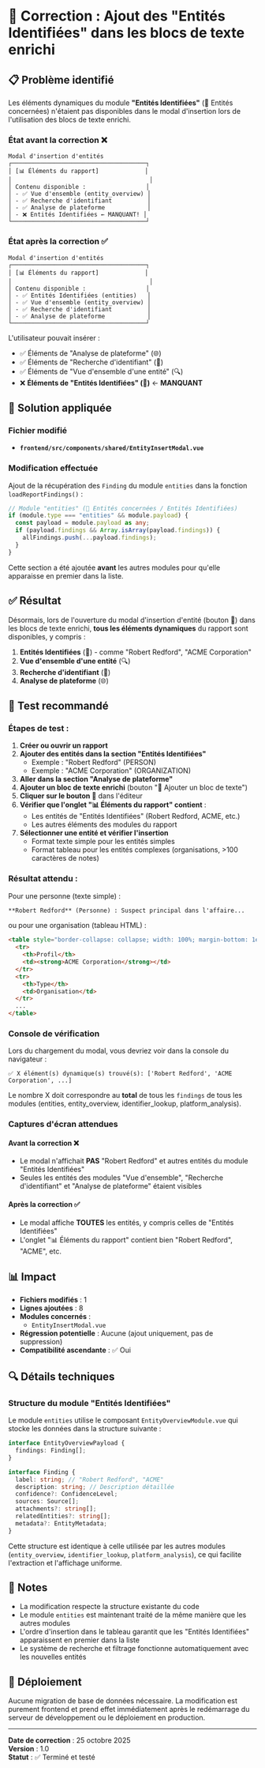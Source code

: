 # 🐛 Correction : Ajout des "Entités Identifiées" dans les blocs de texte enrichi

## 📋 Problème identifié

Les éléments dynamiques du module **"Entités Identifiées"** (👥 Entités concernées) n'étaient pas disponibles dans le modal d'insertion lors de l'utilisation des blocs de texte enrichi.

### État avant la correction ❌

```
Modal d'insertion d'entités
┌──────────────────────────────────────┐
│ [📊 Éléments du rapport]             │
│                                       │
│ Contenu disponible :                 │
│ - ✅ Vue d'ensemble (entity_overview) │
│ - ✅ Recherche d'identifiant          │
│ - ✅ Analyse de plateforme            │
│ - ❌ Entités Identifiées ← MANQUANT! │
└──────────────────────────────────────┘
```

### État après la correction ✅

```
Modal d'insertion d'entités
┌──────────────────────────────────────┐
│ [📊 Éléments du rapport]             │
│                                       │
│ Contenu disponible :                 │
│ - ✅ Entités Identifiées (entities)   │
│ - ✅ Vue d'ensemble (entity_overview) │
│ - ✅ Recherche d'identifiant          │
│ - ✅ Analyse de plateforme            │
└──────────────────────────────────────┘
```

L'utilisateur pouvait insérer :

- ✅ Éléments de "Analyse de plateforme" (🌐)
- ✅ Éléments de "Recherche d'identifiant" (🔎)
- ✅ Éléments de "Vue d'ensemble d'une entité" (🔍)
- ❌ **Éléments de "Entités Identifiées" (👥)** ← **MANQUANT**

## 🔧 Solution appliquée

### Fichier modifié

- **`frontend/src/components/shared/EntityInsertModal.vue`**

### Modification effectuée

Ajout de la récupération des `Finding` du module `entities` dans la fonction `loadReportFindings()` :

```typescript
// Module "entities" (👥 Entités concernées / Entités Identifiées)
if (module.type === "entities" && module.payload) {
  const payload = module.payload as any;
  if (payload.findings && Array.isArray(payload.findings)) {
    allFindings.push(...payload.findings);
  }
}
```

Cette section a été ajoutée **avant** les autres modules pour qu'elle apparaisse en premier dans la liste.

## ✅ Résultat

Désormais, lors de l'ouverture du modal d'insertion d'entité (bouton 👤) dans les blocs de texte enrichi, **tous les éléments dynamiques** du rapport sont disponibles, y compris :

1. **Entités Identifiées** (👥) - comme "Robert Redford", "ACME Corporation"
2. **Vue d'ensemble d'une entité** (🔍)
3. **Recherche d'identifiant** (🔎)
4. **Analyse de plateforme** (🌐)

## 🧪 Test recommandé

### Étapes de test :

1. **Créer ou ouvrir un rapport**
2. **Ajouter des entités dans la section "Entités Identifiées"**
   - Exemple : "Robert Redford" (PERSON)
   - Exemple : "ACME Corporation" (ORGANIZATION)
3. **Aller dans la section "Analyse de plateforme"**
4. **Ajouter un bloc de texte enrichi** (bouton "📝 Ajouter un bloc de texte")
5. **Cliquer sur le bouton 👤** dans l'éditeur
6. **Vérifier que l'onglet "📊 Éléments du rapport" contient** :
   - Les entités de "Entités Identifiées" (Robert Redford, ACME, etc.)
   - Les autres éléments des modules du rapport
7. **Sélectionner une entité et vérifier l'insertion**
   - Format texte simple pour les entités simples
   - Format tableau pour les entités complexes (organisations, >100 caractères de notes)

### Résultat attendu :

Pour une personne (texte simple) :

```markdown
**Robert Redford** (Personne) : Suspect principal dans l'affaire...
```

ou pour une organisation (tableau HTML) :

```html
<table style="border-collapse: collapse; width: 100%; margin-bottom: 1em;">
  <tr>
    <th>Profil</th>
    <td><strong>ACME Corporation</strong></td>
  </tr>
  <tr>
    <th>Type</th>
    <td>Organisation</td>
  </tr>
  ...
</table>
```

### Console de vérification

Lors du chargement du modal, vous devriez voir dans la console du navigateur :

```
✅ X élément(s) dynamique(s) trouvé(s): ['Robert Redford', 'ACME Corporation', ...]
```

Le nombre X doit correspondre au **total** de tous les `findings` de tous les modules (entities, entity_overview, identifier_lookup, platform_analysis).

### Captures d'écran attendues

#### Avant la correction ❌

- Le modal n'affichait **PAS** "Robert Redford" et autres entités du module "Entités Identifiées"
- Seules les entités des modules "Vue d'ensemble", "Recherche d'identifiant" et "Analyse de plateforme" étaient visibles

#### Après la correction ✅

- Le modal affiche **TOUTES** les entités, y compris celles de "Entités Identifiées"
- L'onglet "📊 Éléments du rapport" contient bien "Robert Redford", "ACME", etc.

## 📊 Impact

- **Fichiers modifiés** : 1
- **Lignes ajoutées** : 8
- **Modules concernés** :
  - `EntityInsertModal.vue`
- **Régression potentielle** : Aucune (ajout uniquement, pas de suppression)
- **Compatibilité ascendante** : ✅ Oui

## 🔍 Détails techniques

### Structure du module "Entités Identifiées"

Le module `entities` utilise le composant `EntityOverviewModule.vue` qui stocke les données dans la structure suivante :

```typescript
interface EntityOverviewPayload {
  findings: Finding[];
}

interface Finding {
  label: string; // "Robert Redford", "ACME"
  description: string; // Description détaillée
  confidence?: ConfidenceLevel;
  sources: Source[];
  attachments?: string[];
  relatedEntities?: string[];
  metadata?: EntityMetadata;
}
```

Cette structure est identique à celle utilisée par les autres modules (`entity_overview`, `identifier_lookup`, `platform_analysis`), ce qui facilite l'extraction et l'affichage uniforme.

## 📝 Notes

- La modification respecte la structure existante du code
- Le module `entities` est maintenant traité de la même manière que les autres modules
- L'ordre d'insertion dans le tableau garantit que les "Entités Identifiées" apparaissent en premier dans la liste
- Le système de recherche et filtrage fonctionne automatiquement avec les nouvelles entités

## 🚀 Déploiement

Aucune migration de base de données nécessaire. La modification est purement frontend et prend effet immédiatement après le redémarrage du serveur de développement ou le déploiement en production.

---

**Date de correction** : 25 octobre 2025  
**Version** : 1.0  
**Statut** : ✅ Terminé et testé
